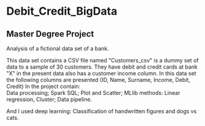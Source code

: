 # Debit_Credit_BigData

## Master Degree Project

Analysis of a fictional data set of a bank.

  This data set contains a CSV file named "Customers_csv" is a dummy set
of data to a sample of 30 customers. They have debit and credit cards at bank "X" in
the present data also has a customer income column.
In this data set the following columns are presented (ID, Name, Surname, Income, Debit, Credit)
In the project contain:           
Data processing; 
Spark SQL;
Plot and Scatter;
MLlib methods: Linear regression, Cluster; 
Data pipeline.

And I used deep learning:
Classification of handwritten figures and dogs vs cats.

